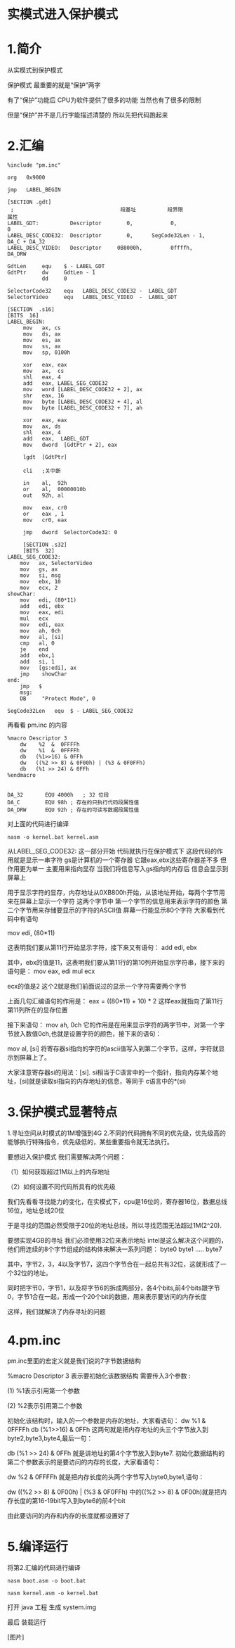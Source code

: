 # 实模式进入保护模式

# 1.简介

从实模式到保护模式

保护模式 最重要的就是“保护”两字

有了“保护”功能后 CPU为软件提供了很多的功能 当然也有了很多的限制

但是“保护”并不是几行字能描述清楚的 所以先把代码跑起来



# 2.汇编

```assembly
%include "pm.inc"

org   0x9000

jmp   LABEL_BEGIN

[SECTION .gdt]
 ;                                  段基址          段界限                属性
LABEL_GDT:          Descriptor        0,            0,                   0  
LABEL_DESC_CODE32:  Descriptor        0,      SegCode32Len - 1,       DA_C + DA_32
LABEL_DESC_VIDEO:   Descriptor     0B8000h,         0ffffh,            DA_DRW

GdtLen     equ    $ - LABEL_GDT
GdtPtr     dw     GdtLen - 1
           dd     0

SelectorCode32    equ   LABEL_DESC_CODE32 -  LABEL_GDT
SelectorVideo     equ   LABEL_DESC_VIDEO  -  LABEL_GDT

[SECTION  .s16]
[BITS  16]
LABEL_BEGIN:
     mov   ax, cs
     mov   ds, ax
     mov   es, ax
     mov   ss, ax
     mov   sp, 0100h

     xor   eax, eax
     mov   ax,  cs
     shl   eax, 4
     add   eax, LABEL_SEG_CODE32
     mov   word [LABEL_DESC_CODE32 + 2], ax
     shr   eax, 16
     mov   byte [LABEL_DESC_CODE32 + 4], al
     mov   byte [LABEL_DESC_CODE32 + 7], ah

     xor   eax, eax
     mov   ax, ds
     shl   eax, 4
     add   eax,  LABEL_GDT
     mov   dword  [GdtPtr + 2], eax

     lgdt  [GdtPtr]

     cli   ;关中断

     in    al,  92h
     or    al,  00000010b
     out   92h, al

     mov   eax, cr0
     or    eax , 1
     mov   cr0, eax

     jmp   dword  SelectorCode32: 0

     [SECTION .s32]
     [BITS  32]
LABEL_SEG_CODE32:
    mov   ax, SelectorVideo
    mov   gs, ax
    mov   si, msg
    mov   ebx, 10
    mov   ecx, 2
showChar:
    mov   edi, (80*11)
    add   edi, ebx
    mov   eax, edi
    mul   ecx
    mov   edi, eax
    mov   ah, 0ch
    mov   al, [si]
    cmp   al, 0
    je    end
    add   ebx,1
    add   si, 1
    mov   [gs:edi], ax
    jmp    showChar
end: 
    jmp   $
    msg:
    DB     "Protect Mode", 0

SegCode32Len   equ  $ - LABEL_SEG_CODE32

```

再看看 pm.inc 的内容

```assembly
%macro Descriptor 3
    dw    %2  &  0FFFFh
    dw    %1  &  0FFFFh
    db   (%1>>16) & 0FFh
    dw   ((%2 >> 8) & 0F00h) | (%3 & 0F0FFh)
    db   (%1 >> 24) & 0FFh
%endmacro


DA_32       EQU 4000h   ; 32 位段
DA_C        EQU 98h ; 存在的只执行代码段属性值
DA_DRW      EQU 92h ; 存在的可读写数据段属性值
```

对上面的代码进行编译

```assembly
nasm -o kernel.bat kernel.asm
```



从LABEL_SEG_CODE32: 这一部分开始 代码就执行在保护模式下 这段代码的作用就是显示一串字符 gs是计算机的一个寄存器 它跟eax,ebx这些寄存器差不多 但作用更为单一 主要用来指向显存 当我们将信息写入gs指向的内存后 信息会显示到屏幕上 

用于显示字符的显存，内存地址从0XB800h开始，从该地址开始，每两个字节用来在屏幕上显示一个字符 这两个字节中 第一个字节的信息用来表示字符的颜色 第二个字节用来存储要显示的字符的ASCII值 屏幕一行能显示80个字符 大家看到代码中有语句

mov edi, (80*11)

这表明我们要从第11行开始显示字符，接下来又有语句：
add edi, ebx

其中，ebx的值是11，这表明我们要从第11行的第10列开始显示字符串，接下来的语句是：
mov eax, edi
mul ecx

ecx的值是2 这个2就是我们前面说过的显示一个字符需要两个字节 

上面几句汇编语句的作用是：
eax = ((80*11) + 10) * 2
这样eax就指向了第11行第11列所在的显存位置



接下来语句：
mov ah, 0ch
它的作用是在用来显示字符的两字节中，对第一个字节放入数值0ch,也就是设置字符的颜色，接下来的语句：

mov al, [si]
将寄存器si指向的字符的ascii值写入到第二个字节，这样，字符就显示到屏幕上了。



大家注意寄存器si的用法：[si]. si相当于C语言中的一个指针，指向内存某个地址，[si]就是读取si指向的内存地址的信息，等同于 c语言中的*(si)



# 3.保护模式显著特点

1.寻址空间从时模式的1M增强到4G
2.不同的代码拥有不同的优先级，优先级高的能够执行特殊指令，优先级低的，某些重要指令就无法执行。



要想进入保护模式 我们需要解决两个问题：

（1）如何获取超过1M以上的内存地址

（2）如何设置不同代码所具有的优先级



我们先看看寻找能力的变化，在实模式下，cpu是16位的，寄存器16位，数据总线16位，地址总线20位

于是寻找的范围必然受限于20位的地址总线，所以寻找范围无法超过1M(2^20).

要想实现4GB的寻址 我们必须使用32位来表示地址 intel是这么解决这个问题的，他们用连续的8个字节组成的结构体来解决一系列问题：
byte0
byte1
…..
byte7

其中，字节2，3，4以及字节7，这四个字节合在一起总共有32位，这就形成了一个32位的地址。

同时把字节0，字节1，以及将字节6的拆成两部分，各4个bits,前4个bits跟字节0，字节1合在一起，形成一个20个bit的数据，用来表示要访问的内存长度

这样，我们就解决了内存寻址的问题



# 4.pm.inc

pm.inc里面的宏定义就是我们说的7字节数据结构

%macro Descriptor 3
表示要初始化该数据结构 需要传入3个参数 :

(1) %1表示引用第一个参数

(2) %2表示引用第二个参数

初始化该结构时，输入的一个参数是内存的地址，大家看语句：
dw %1 & 0FFFFh
db (%1>>16) & 0FFh
这两句就是把内存地址的头三个字节放入到byte2,byte3,byte4,最后一句：

db (%1 >> 24) & 0FFh
就是讲地址的第4个字节放入到byte7. 初始化数据结构的第二个参数表示的是要访问的内存的长度，大家看语句：

dw %2 & 0FFFFh
就是把内存长度的头两个字节写入byte0,byte1,语句：

dw ((%2 >> 8) & 0F00h) | (%3 & 0F0FFh)
中的((%2 >> 8) & 0F00h)就是把内存长度的第16-19bit写入到byte6的前4个bit



由此要访问的内存和内存的长度就都设置好了



# 5.编译运行

将第2.汇编的代码进行编译

`nasm boot.asm -o boot.bat`

`nasm kernel.asm -o kernel.bat`

打开 java 工程 生成 system.img

最后 装载运行

[图片]

